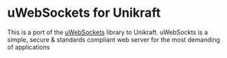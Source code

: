 uWebSockets for Unikraft
========================

This is a port of the [uWebSockets](https://github.com/uNetworking/uWebSockets) library to Unikraft.
uWebSockts is a simple, secure & standards compliant web server for the most demanding of applications 
